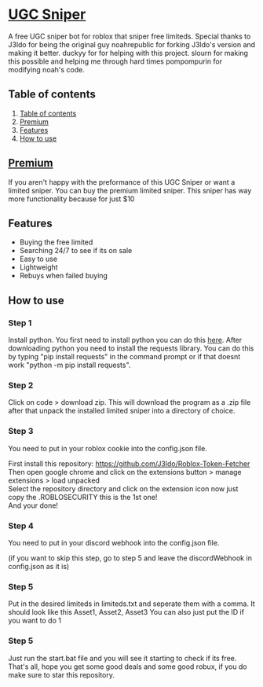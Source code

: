 
# [UGC Sniper]((https://discord.gg/3Uvcf8d9aY))
A free UGC sniper bot for roblox that sniper free limiteds.
Special thanks to 
J3ldo for being the original guy
noahrepublic for forking J3ldo's version and making it better.
duckyy for for helping with this project.
slourn for making this possible and helping me through hard times
pompompurin for modifying noah's code.

## Table of contents
1. [Table of contents](https://github.com/ppompompurin/roblox-free-ugc-sniper#Table-of-contents)
2. [Premium](https://github.com/ppompompurin/roblox-free-ugc-sniper#Premium)
3. [Features](https://github.com/ppompompurin/roblox-free-ugc-sniper#features)
4. [How to use](https://github.com/ppompompurin/roblox-free-ugc-sniper#how-to-use)

## [Premium](https://discord.gg/XX6qtbvkHG)
If you aren't happy with the preformance of this UGC Sniper or want a limited sniper. You can buy the premium limited sniper. This sniper has way more functionality because for just $10

## Features
* Buying the free limited
* Searching 24/7 to see if its on sale
* Easy to use
* Lightweight
* Rebuys when failed buying

## How to use

### Step 1
Install python. You first need to install python you can do this [here](https://www.python.org/download). After downloading python you need to install the requests library. You can do this by typing "pip install requests" in the command prompt or if that doesnt work "python -m pip install requests". 

### Step 2
Click on code > download zip. This will download the program as a .zip file after that unpack the installed limited sniper into a directory of choice.
 
### Step 3
You need to put in your roblox cookie into the config.json file.

First install this repository: https://github.com/J3ldo/Roblox-Token-Fetcher  
Then open google chrome and click on the extensions button > manage extensions > load unpacked  
Select the repository directory and click on the extension icon now just copy the .ROBLOSECURITY this is the 1st one!  
And your done!

### Step 4
You need to put in your discord webhook into the config.json file.

(if you want to skip this step, go to step 5 and leave the discordWebhook in config.json as it is)


### Step 5
Put in the desired limiteds in limiteds.txt and seperate them with a comma.
It should look like this
Asset1, Asset2, Asset3
You can also just put the ID if you want to do 1

### Step 5
Just run the start.bat file and you will see it starting to check if its free.
That's all, hope you get some good deals and some good robux, if you do make sure to star this repository.
